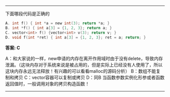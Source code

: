 ***
下面哪段代码是正确的
``` C
A. int f() { int *a = new int(3); return *a; }
B. int *f() { int a[3] = {1, 2, 3}; return a; }
C. vector<int> f() {vector<int> v(3); return v; }
D. void f(int *ret) { int a[3] = {1, 2, 3}; ret = a; return; }
```
**答案: C**

A：和大家说的一样，new申请的内存在离开作用域时由于没有delete，导致内存泄漏。（这块内存对于系统来说是被占用的，但是实际上已经没有人使用了，所以这块内存永远无法释放！有兴趣的可以看看malloc的源码分析）
B：数组不能复制和拷贝
C：vector容器可以复制或拷贝
D：同B
当函数参数实例化形参或者函数返回值时，一般调用对象的拷贝构造函数！
***

